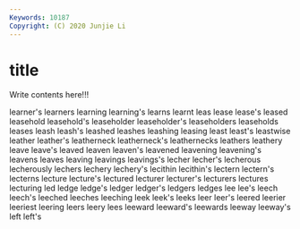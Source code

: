 ```yaml
---
Keywords: 10187
Copyright: (C) 2020 Junjie Li
---
```


# title

Write contents here!!!

learner's 
learners 
learning
learning's 
learns 
learnt 
leas 
lease 
lease's 
leased 
leasehold 
leasehold's 
leaseholder
leaseholder's 
leaseholders 
leaseholds 
leases 
leash 
leash's 
leashed 
leashes 
leashing 
leasing
least 
least's 
leastwise 
leather 
leather's 
leatherneck 
leatherneck's 
leathernecks 
leathers 
leathery
leave 
leave's 
leaved 
leaven 
leaven's 
leavened 
leavening 
leavening's 
leavens 
leaves
leaving 
leavings 
leavings's 
lecher 
lecher's 
lecherous 
lecherously 
lechers 
lechery 
lechery's
lecithin 
lecithin's 
lectern 
lectern's 
lecterns 
lecture 
lecture's 
lectured 
lecturer 
lecturer's
lecturers 
lectures 
lecturing 
led 
ledge 
ledge's 
ledger 
ledger's 
ledgers 
ledges
lee 
lee's 
leech 
leech's 
leeched 
leeches 
leeching 
leek 
leek's 
leeks
leer 
leer's 
leered 
leerier 
leeriest 
leering 
leers 
leery 
lees 
leeward
leeward's 
leewards 
leeway 
leeway's 
left 
left's 
